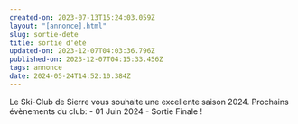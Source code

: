 ```yaml
---
created-on: 2023-07-13T15:24:03.059Z
layout: "[annonce].html"
slug: sortie-dete
title: sortie d'été
updated-on: 2023-12-07T04:03:36.796Z
published-on: 2023-12-07T04:15:33.456Z
tags: annonce
date: 2024-05-24T14:52:10.384Z
---
```

Le Ski-Club de Sierre vous souhaite une excellente saison 2024. Prochains évènements du club: - 01 Juin 2024 - Sortie Finale !